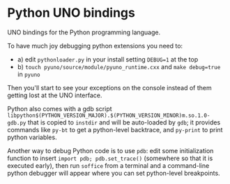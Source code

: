 # Python UNO bindings

UNO bindings for the Python programming language.

To have much joy debugging python extensions you need to:

+ a) edit `pythonloader.py` in your install setting `DEBUG=1` at the top
+ b) `touch pyuno/source/module/pyuno_runtime.cxx` and `make debug=true` in `pyuno`

Then you'll start to see your exceptions on the console instead of them getting
lost at the UNO interface.

Python also comes with a gdb script
`libpython$(PYTHON_VERSION_MAJOR).$(PYTHON_VERSION_MINOR)m.so.1.0-gdb.py`
that is copied to `instdir` and will be auto-loaded by `gdb`;
it provides commands like `py-bt` to get a python-level backtrace,
and `py-print` to print python variables.

Another way to debug Python code is to use `pdb`: edit some initialization
function to insert `import pdb; pdb.set_trace()` (somewhere so that it is
executed early), then run `soffice` from a terminal and a command-line python
debugger will appear where you can set python-level breakpoints.

